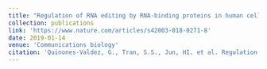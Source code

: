 ```yaml
---
title: "Regulation of RNA editing by RNA-binding proteins in human cells"
collection: publications
link: 'https://www.nature.com/articles/s42003-018-0271-8'
date: 2019-01-14
venue: 'Communications biology'
citation: 'Quinones-Valdez, G., Tran, S.S., Jun, HI. et al. Regulation of RNA editing by RNA-binding proteins in human cells. Commun Biol 2, 19 (2019). https://doi.org/10.1038/s42003-018-0271-8'
---
```



